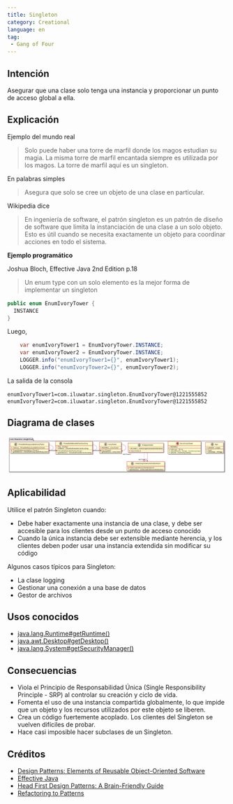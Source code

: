 ```yaml
---
title: Singleton
category: Creational
language: en
tag:
 - Gang of Four
---
```


## Intención

Asegurar que una clase solo tenga una instancia y proporcionar un punto de acceso global a ella.

## Explicación

Ejemplo del mundo real

> Solo puede haber una torre de marfil donde los magos estudian su magia. La misma torre de marfil encantada
> siempre es utilizada por los magos. La torre de marfil aquí es un singleton.

En palabras simples

> Asegura que solo se cree un objeto de una clase en particular.

Wikipedia dice

> En ingeniería de software, el patrón singleton es un patrón de diseño de software que limita la
> instanciación de una clase a un solo objeto. Esto es útil cuando se necesita exactamente un objeto para
> coordinar acciones en todo el sistema.


**Ejemplo programático**

Joshua Bloch, Effective Java 2nd Edition p.18

> Un enum type con un solo elemento es la mejor forma de implementar un singleton

```java
public enum EnumIvoryTower {
  INSTANCE
}
```

Luego,

```java
    var enumIvoryTower1 = EnumIvoryTower.INSTANCE;
    var enumIvoryTower2 = EnumIvoryTower.INSTANCE;
    LOGGER.info("enumIvoryTower1={}", enumIvoryTower1);
    LOGGER.info("enumIvoryTower2={}", enumIvoryTower2);
```

La salida de la consola

```
enumIvoryTower1=com.iluwatar.singleton.EnumIvoryTower@1221555852
enumIvoryTower2=com.iluwatar.singleton.EnumIvoryTower@1221555852
```

## Diagrama de clases

![alt text](./etc/singleton.urm.png "Singleton pattern class diagram")

## Aplicabilidad

Utilice el patrón Singleton cuando:

* Debe haber exactamente una instancia de una clase, y debe ser accesible para los clientes desde un punto de acceso conocido
* Cuando la única instancia debe ser extensible mediante herencia, y los clientes deben poder usar una instancia extendida sin modificar su código

Algunos casos típicos para Singleton:

* La clase logging
* Gestionar una conexión a una base de datos
* Gestor de archivos

## Usos conocidos

* [java.lang.Runtime#getRuntime()](http://docs.oracle.com/javase/8/docs/api/java/lang/Runtime.html#getRuntime%28%29)
* [java.awt.Desktop#getDesktop()](http://docs.oracle.com/javase/8/docs/api/java/awt/Desktop.html#getDesktop--)
* [java.lang.System#getSecurityManager()](http://docs.oracle.com/javase/8/docs/api/java/lang/System.html#getSecurityManager--)


## Consecuencias

* Viola el Principio de Responsabilidad Única (Single Responsibility Principle - SRP) al controlar su creación y ciclo de vida.
* Fomenta el uso de una instancia compartida globalmente, lo que impide que un objeto y los recursos utilizados por este objeto se liberen.
* Crea un código fuertemente acoplado. Los clientes del Singleton se vuelven difíciles de probar.
* Hace casi imposible hacer subclases de un Singleton.

## Créditos

* [Design Patterns: Elements of Reusable Object-Oriented Software](https://www.amazon.com/gp/product/0201633612/ref=as_li_tl?ie=UTF8&camp=1789&creative=9325&creativeASIN=0201633612&linkCode=as2&tag=javadesignpat-20&linkId=675d49790ce11db99d90bde47f1aeb59)
* [Effective Java](https://www.amazon.com/gp/product/0134685997/ref=as_li_tl?ie=UTF8&camp=1789&creative=9325&creativeASIN=0134685997&linkCode=as2&tag=javadesignpat-20&linkId=4e349f4b3ff8c50123f8147c828e53eb)
* [Head First Design Patterns: A Brain-Friendly Guide](https://www.amazon.com/gp/product/0596007124/ref=as_li_tl?ie=UTF8&camp=1789&creative=9325&creativeASIN=0596007124&linkCode=as2&tag=javadesignpat-20&linkId=6b8b6eea86021af6c8e3cd3fc382cb5b)
* [Refactoring to Patterns](https://www.amazon.com/gp/product/0321213351/ref=as_li_tl?ie=UTF8&camp=1789&creative=9325&creativeASIN=0321213351&linkCode=as2&tag=javadesignpat-20&linkId=2a76fcb387234bc71b1c61150b3cc3a7)
